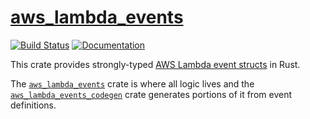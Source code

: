 # [aws_lambda_events](./aws_lambda_events)

[![Build Status](https://travis-ci.org/LegNeato/aws_lambda_events.svg?branch=master)](https://travis-ci.org/LegNeato/aws_lambda_events)
[![Documentation](https://docs.rs/aws_lambda_events/badge.svg)](https://docs.rs/aws_lambda_events)

This crate provides strongly-typed [AWS Lambda event structs](https://docs.aws.amazon.com/lambda/latest/dg/invoking-lambda-function.html) in Rust.

The [`aws_lambda_events`](./aws_lambda_events) crate is where all logic lives and the [`aws_lambda_events_codegen`](./aws_lambda_events_codegen) crate generates portions of it from event definitions.
